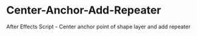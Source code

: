 # Center-Anchor-Add-Repeater
After Effects Script - Center anchor point of shape layer and add repeater
